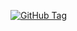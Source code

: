 [![GitHub Tag](https://img.shields.io/github/tag-date/punkerside/chart-service.svg?style=plastic)](https://github.com/punkerside/chart-service/tags/)